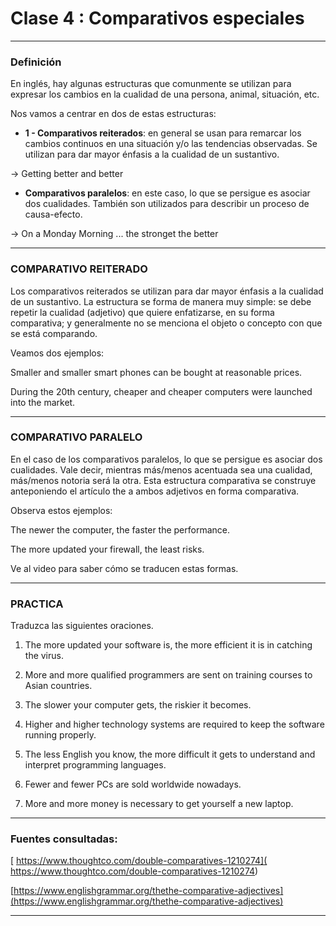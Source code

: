 # Clase 4 : Comparativos especiales

---

### Definición

En inglés, hay algunas estructuras que comunmente se utilizan para expresar los cambios en la cualidad de una persona, animal, situación, etc.

Nos vamos a centrar en dos de estas estructuras:

- **1 - Comparativos reiterados**: en general se usan para remarcar los cambios continuos en una situación y/o las tendencias observadas. Se utilizan para dar mayor énfasis a la cualidad de un sustantivo.

-> Getting better and better

- **Comparativos paralelos**: en este caso, lo que se persigue es asociar dos cualidades. También son utilizados para describir un proceso de causa-efecto.

-> On a Monday Morning ... the stronget the better

---

### COMPARATIVO REITERADO

Los comparativos reiterados se utilizan para dar mayor énfasis a la cualidad de un sustantivo. La estructura
se forma de manera muy simple: se debe repetir la cualidad (adjetivo) que quiere enfatizarse, en su forma
comparativa; y generalmente no se menciona el objeto o concepto con que se está comparando.

Veamos dos ejemplos:

Smaller and smaller smart phones can be bought at reasonable prices.

During the 20th century, cheaper and cheaper computers were launched into the market. 

---

### COMPARATIVO PARALELO

En el caso de los comparativos paralelos, lo que se persigue es asociar dos cualidades. Vale decir, mientras
más/menos acentuada sea una cualidad, más/menos notoria será la otra. Esta estructura comparativa se
construye anteponiendo el artículo the a ambos adjetivos en forma comparativa.

Observa estos ejemplos:

The newer the computer, the faster the performance.

The more updated your firewall, the least risks.

Ve al video para saber cómo se traducen estas formas.


---

### PRACTICA

Traduzca las siguientes oraciones.

1. The more updated your software is, the more efficient it is in catching the virus.

2. More and more qualified programmers are sent on training courses to Asian countries.

3. The slower your computer gets, the riskier it becomes.

4. Higher and higher technology systems are required to keep the software running properly.

5. The less English you know, the more difficult it gets to understand and interpret programming
languages.

6. Fewer and fewer PCs are sold worldwide nowadays.

7. More and more money is necessary to get yourself a new laptop.

---

### Fuentes consultadas:
[
https://www.thoughtco.com/double-comparatives-1210274](
https://www.thoughtco.com/double-comparatives-1210274)

[https://www.englishgrammar.org/thethe-comparative-adjectives](https://www.englishgrammar.org/thethe-comparative-adjectives)

---
